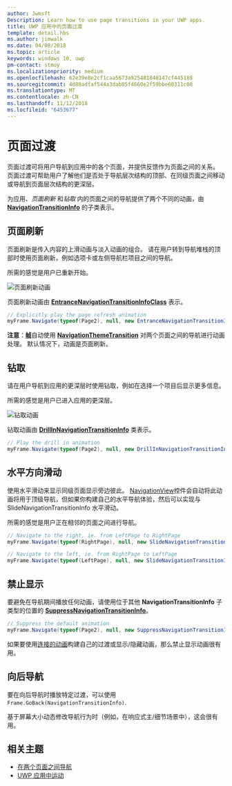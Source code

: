 ```yaml
---
author: Jwmsft
Description: Learn how to use page transitions in your UWP apps.
title: UWP 应用中的页面过渡
template: detail.hbs
ms.author: jimwalk
ms.date: 04/08/2018
ms.topic: article
keywords: windows 10, uwp
pm-contact: stmoy
ms.localizationpriority: medium
ms.openlocfilehash: 62e39e8e2cf1caa5673a925481848147cf445188
ms.sourcegitcommit: 4d88adfaf544a3dab05f4660e2f59bbe60311c00
ms.translationtype: MT
ms.contentlocale: zh-CN
ms.lasthandoff: 11/12/2018
ms.locfileid: "6453677"
---
```

# <a name="page-transitions"></a>页面过渡

页面过渡可将用户导航到应用中的各个页面，并提供反馈作为页面之间的关系。 页面过渡可帮助用户了解他们是否处于导航层次结构的顶部、在同级页面之间移动或导航到页面层次结构的更深层。

为应用、*页面刷新* 和*钻取* 内的页面之间的导航提供了两个不同的动画，由 [**NavigationTransitionInfo**](https://docs.microsoft.com/uwp/api/windows.ui.xaml.media.animation.navigationtransitioninfo) 的子类表示。

## <a name="page-refresh"></a>页面刷新

页面刷新是传入内容的上滑动画与淡入动画的组合。 请在用户转到导航堆栈的顶部时使用页面刷新，例如选项卡或左侧导航栏项目之间的导航。

所需的感觉是用户已重新开始。

![页面刷新动画](images/page-refresh.gif)

页面刷新动画由 [**EntranceNavigationTransitionInfoClass**](https://docs.microsoft.com/uwp/api/windows.ui.xaml.media.animation.entrancenavigationtransitioninfo) 表示。

```csharp
// Explicitly play the page refresh animation
myFrame.Navigate(typeof(Page2), null, new EntranceNavigationTransitionInfo());

```

**注意**：[**帧**](https://docs.microsoft.com/uwp/api/windows.ui.xaml.controls.frame)自动使用 [**NavigationThemeTransition**](https://docs.microsoft.com/uwp/api/windows.ui.xaml.media.animation.navigationthemetransition) 对两个页面之间的导航进行动画处理。 默认情况下，动画是页面刷新。

## <a name="drill"></a>钻取

请在用户导航到应用的更深层时使用钻取，例如在选择一个项目后显示更多信息。

所需的感觉是用户已进入应用的更深层。

![钻取动画](images/drill.gif)

钻取动画由 [**DrillInNavigationTransitionInfo**](https://docs.microsoft.com/uwp/api/windows.ui.xaml.media.animation.drillinnavigationtransitioninfo) 类表示。

```csharp
// Play the drill in animation
myFrame.Navigate(typeof(Page2), null, new DrillInNavigationTransitionInfo());
```

## <a name="horizontal-slide"></a>水平方向滑动

使用水平滑动来显示同级页面显示旁边彼此。 [NavigationView](../controls-and-patterns/navigationview.md)控件会自动将此动画将用于顶级导航，但如果你构建自己的水平导航体验，然后可以实现与 SlideNavigationTransitionInfo 水平滑动。

所需的感觉是用户正在相邻的页面之间进行导航。 

```csharp
// Navigate to the right, ie. from LeftPage to RightPage
myFrame.Navigate(typeof(RightPage), null, new SlideNavigationTransitionInfo() { SlideNavigationTransitionEffect.FromRight } );

// Navigate to the left, ie. from RightPage to LeftPage
myFrame.Navigate(typeof(LeftPage), null, new SlideNavigationTransitionInfo() { SlideNavigationTransitionEffect.FromLeft } );
```

## <a name="suppress"></a>禁止显示

要避免在导航期间播放任何动画，请使用位于其他 **NavigationTransitionInfo** 子类型的位置的 [**SuppressNavigationTransitionInfo**](https://docs.microsoft.com/uwp/api/windows.ui.xaml.media.animation.suppressnavigationtransitioninfo)。

```csharp
// Suppress the default animation
myFrame.Navigate(typeof(Page2), null, new SuppressNavigationTransitionInfo());
```

如果要使用[连接的动画](connected-animation.md)构建自己的过渡或显示/隐藏动画，那么禁止显示动画很有用。

## <a name="backwards-navigation"></a>向后导航

要在向后导航时播放特定过渡，可以使用 `Frame.GoBack(NavigationTransitionInfo)`.

基于屏幕大小动态修改导航行为时（例如，在响应式主/细节场景中），这会很有用。

## <a name="related-topics"></a>相关主题

- [在两个页面之间导航](../basics/navigate-between-two-pages.md)
- [UWP 应用中运动](index.md)
